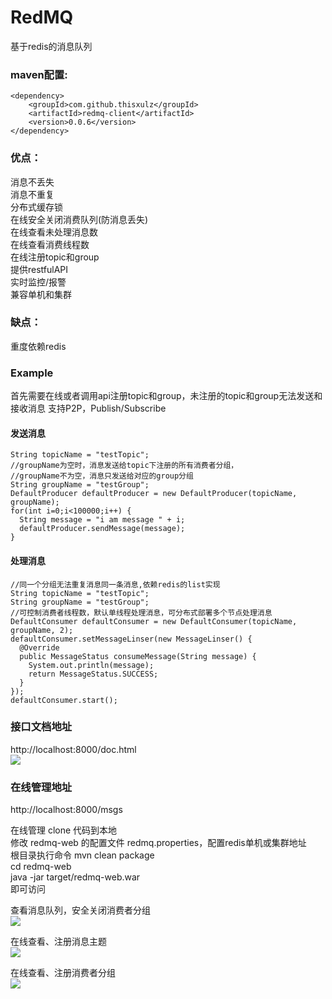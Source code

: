 # RedMQ
基于redis的消息队列

### maven配置:
```
<dependency>
	<groupId>com.github.thisxulz</groupId>
	<artifactId>redmq-client</artifactId>
	<version>0.0.6</version>
</dependency>
```

### 优点：
消息不丢失<br>
消息不重复<br>
分布式缓存锁<br>
在线安全关闭消费队列(防消息丢失)<br>
在线查看未处理消息数<br>
在线查看消费线程数<br>
在线注册topic和group<br>
提供restfulAPI<br>
实时监控/报警<br>
兼容单机和集群<br>

### 缺点：
重度依赖redis<br>

### Example

首先需要在线或者调用api注册topic和group，未注册的topic和group无法发送和接收消息
支持P2P，Publish/Subscribe

#### 发送消息
```
String topicName = "testTopic";
//groupName为空时，消息发送给topic下注册的所有消费者分组，
//groupName不为空，消息只发送给对应的group分组
String groupName = "testGroup";
DefaultProducer defaultProducer = new DefaultProducer(topicName, groupName);
for(int i=0;i<100000;i++) {
  String message = "i am message " + i;
  defaultProducer.sendMessage(message);
}
```
#### 处理消息
```
//同一个分组无法重复消息同一条消息,依赖redis的list实现
String topicName = "testTopic";
String groupName = "testGroup";
//可控制消费者线程数，默认单线程处理消息，可分布式部署多个节点处理消息
DefaultConsumer defaultConsumer = new DefaultConsumer(topicName, groupName, 2);
defaultConsumer.setMessageLinser(new MessageLinser() {
  @Override
  public MessageStatus consumeMessage(String message) {
    System.out.println(message);
    return MessageStatus.SUCCESS;
  }
});
defaultConsumer.start();
```
### 接口文档地址
http://localhost:8000/doc.html <br>
![](https://img.zcool.cn/zcool-diy/ibcaa52068564d3757e561cf4b84991f71.png@500w_500h_1e)

### 在线管理地址
http://localhost:8000/msgs <br>

在线管理 clone 代码到本地<br>
修改 redmq-web 的配置文件 redmq.properties，配置redis单机或集群地址<br>
根目录执行命令 mvn clean package<br>
cd redmq-web<br>
java -jar target/redmq-web.war<br>
即可访问<br>

查看消息队列，安全关闭消费者分组<br>
![](https://img.zcool.cn/zcool-diy/ibebfaed20dfd80e2b9638951e2030ba21.png@500w_500h_1e)

在线查看、注册消息主题<br>
![](https://img.zcool.cn/zcool-diy/ibb25d94da872f051ce2cb8caddd43d2f5.png@500w_500h_1e)

在线查看、注册消费者分组<br>
![](https://img.zcool.cn/zcool-diy/ib7efdaa1f84477153c417a0f3e59c0d0e.png@500w_500h_1e)
